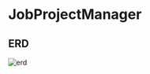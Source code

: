 # JobProjectManager

## ERD


![erd](https://user-images.githubusercontent.com/64375555/177240218-469290d5-6448-4610-aaba-009c4e8a441a.png)
